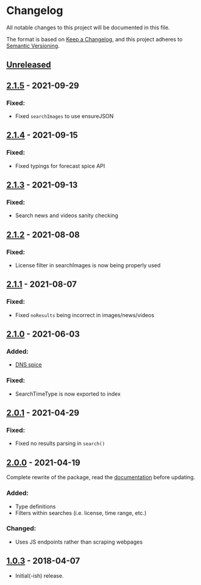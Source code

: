 # Changelog
All notable changes to this project will be documented in this file.

The format is based on [Keep a Changelog](https://keepachangelog.com/en/1.0.0/),
and this project adheres to [Semantic Versioning](https://semver.org/spec/v2.0.0.html).

## [Unreleased]
## [2.1.5] - 2021-09-29
### Fixed:
- Fixed `searchImages` to use ensureJSON
## [2.1.4] - 2021-09-15
### Fixed:
- Fixed typings for forecast spice API
## [2.1.3] - 2021-09-13
### Fixed:
- Search news and videos sanity checking
## [2.1.2] - 2021-08-08
### Fixed:
- License filter in searchImages is now being properly used
## [2.1.1] - 2021-08-07
### Fixed:
- Fixed `noResults` being incorrect in images/news/videos
## [2.1.0] - 2021-06-03
### Added:
- [DNS spice](https://duck-duck-scrape.js.org/modules.html#dns)
### Fixed:
- SearchTimeType is now exported to index
## [2.0.1] - 2021-04-29
### Fixed:
- Fixed no results parsing in `search()`
## [2.0.0] - 2021-04-19
Complete rewrite of the package, read the [documentation](https://duck-duck-scrape.js.org/) before updating.
### Added:
- Type definitions
- Filters within searches (i.e. license, time range, etc.)
### Changed:
- Uses JS endpoints rather than scraping webpages
## [1.0.3] - 2018-04-07
- Initial(-ish) release.

[Unreleased]: https://github.com/Snazzah/duck-duck-scrape/compare/v2.1.5...HEAD
[1.0.3]: https://github.com/Snazzah/duck-duck-scrape/releases/tag/v1.0.3
[2.0.0]: https://github.com/Snazzah/duck-duck-scrape/compare/v1.0.3...v2.0.0
[2.0.1]: https://github.com/Snazzah/duck-duck-scrape/compare/v2.0.0...v2.0.1
[2.1.0]: https://github.com/Snazzah/duck-duck-scrape/compare/v2.0.0...v2.1.0
[2.1.1]: https://github.com/Snazzah/duck-duck-scrape/compare/v2.1.0...v2.1.1
[2.1.2]: https://github.com/Snazzah/duck-duck-scrape/compare/v2.1.0...v2.1.2
[2.1.3]: https://github.com/Snazzah/duck-duck-scrape/compare/v2.1.2...v2.1.3
[2.1.4]: https://github.com/Snazzah/duck-duck-scrape/compare/v2.1.3...v2.1.4
[2.1.5]: https://github.com/Snazzah/duck-duck-scrape/compare/v2.1.4...v2.1.5
